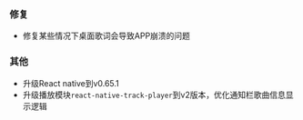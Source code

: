 ### 修复

- 修复某些情况下桌面歌词会导致APP崩溃的问题

### 其他

- 升级React native到v0.65.1
- 升级播放模块`react-native-track-player`到v2版本，优化通知栏歌曲信息显示逻辑
